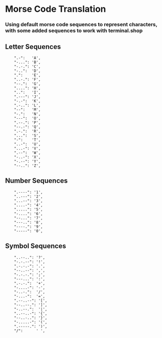 # Morse Code Translation
### Using default morse code sequences to represent characters, with some added sequences to work with terminal.shop

## Letter Sequences
```
	".-":   'A',
	"-...": 'B',
	"-.-.": 'C',
	"-..":  'D',
	".":    'E',
	"..-.": 'F',
	"--.":  'G',
	"....": 'H',
	"..":   'I',
	".---": 'J',
	"-.-":  'K',
	".-..": 'L',
	"--":   'M',
	"-.":   'N',
	"---":  'O',
	".--.": 'P',
	"--.-": 'Q',
	".-.":  'R',
	"...":  'S',
	"-":    'T',
	"..-":  'U',
	"...-": 'V',
	".--":  'W',
	"-..-": 'X',
	"-.--": 'Y',
	"--..": 'Z',
```

## Number Sequences
```
	".----": '1',
	"..---": '2',
	"...--": '3',
	"....-": '4',
	".....": '5',
	"-....": '6',
	"--...": '7',
	"---..": '8',
	"----.": '9',
	"-----": '0',
```

## Symbol Sequences
```
	"..--..": '?',
	"-.-.--": '!',
	".-.-.-": '.',
	"--..--": ',',
	"-.-.-.": ';',
	"---...": ':',
	".-.-.":  '+',
	"-....-": '-',
	"-..-.":  '/',
	"-...-":  '=',
	".--..--": '[',
	"--..--.": ']',
	"-..--.":  '|',
	"..--..-": '{',
	"--..-..": '}',
	"-.....-": '(',
	".-----.": ')',
	"/":      ' ',
```
